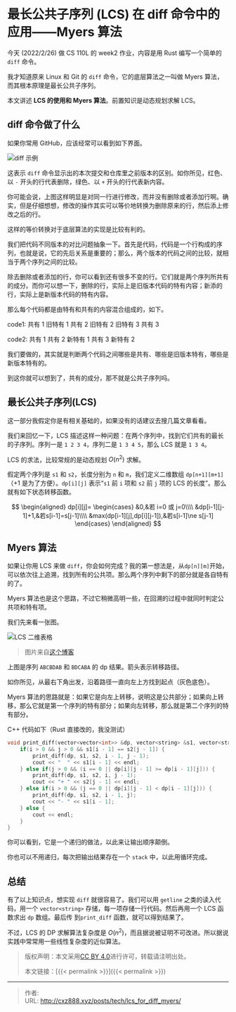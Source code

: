 # 最长公共子序列 (LCS) 在 diff 命令中的应用——Myers 算法


今天 (2022/2/26) 做 CS 110L 的 week2 作业，内容是用 Rust 编写一个简单的 `diff` 命令。

<!--more-->

我才知道原来 Linux 和 Git 的 `diff` 命令，它的底层算法之一叫做 Myers 算法，而其根本原理是最长公共子序列。

本文讲述 **LCS 的使用和 Myers 算法**。前置知识是动态规划求解 LCS。

<!--more-->

## diff 命令做了什么

如果你常用 GitHub，应该经常可以看到如下界面。

![diff 示例](/images/what_diff_does.png)

这表示 `diff` 命令显示出的本次提交和仓库里之前版本的区别。如你所见，红色、以 `-` 开头的行代表删除，绿色、以 `+` 开头的行代表新内容。

你可能会说，上图这样明显是对同一行进行修改，而并没有删除或者添加行啊。确实，但是仔细想想，修改的操作其实可以等价地转换为删除原来的行，然后添上修改之后的行。

这样的等价转换对于底层算法的实现是比较有利的。

我们把代码不同版本的对比问题抽象一下。首先是代码，代码是一个行构成的序列，也就是说，它的先后关系是重要的；那么，两个版本的代码之间的比较，就相当于两个序列之间的比较。

除去删除或者添加的行，你可以看到还有很多不变的行。它们就是两个序列所共有的成分。而你可以想一下，删除的行，实际上是旧版本代码的特有内容；新添的行，实际上是新版本代码的特有内容。

那么每个代码都是由特有和共有的内容混合组成的，如下。

code1: 共有 1 旧特有 1 共有 2 旧特有 2 旧特有 3 共有 3

code2: 共有 1 共有 2 新特有 1 共有 3 新特有 2

我们要做的，其实就是判断两个代码之间哪些是共有、哪些是旧版本特有，哪些是新版本特有的。

到这你就可以想到了，共有的成分，那不就是公共子序列吗。

## 最长公共子序列(LCS)

这一部分我假定你是有相关基础的，如果没有的话建议去搜几篇文章看看。

我们来回忆一下，LCS 描述这样一种问题：在两个序列中，找到它们共有的最长的子序列。序列一是 `1 2 3 4`，序列二是 `1 3 4 5`，那么 LCS 就是 `1 3 4`。

LCS 的求法，比较常规的是动态规划 $O(n^2)$ 求解。

假定两个序列是 `s1` 和 `s2`，长度分别为 `n` 和 `m`，我们定义二维数组 `dp[n+1][m+1]`（+1 是为了方便）。`dp[i][j]` 表示“`s1` 前 `i` 项和 `s2` 前 `j` 项的 LCS 的长度”。那么就有如下状态转移函数。

$$
\begin{aligned}
dp[i][j]=
\begin{cases}
&0,&若 i=0 或 j=0\\\\
&dp[i-1][j-1]+1,&若s[i-1]=s[j-1]\\\\
&max(dp[i-1][j],dp[i][j-1]),&若s[i-1]\ne s[j-1]
\end{cases}
\end{aligned}
$$

## Myers 算法

如果让你用 LCS 来做 `diff`，你会如何完成？我的第一想法是，从`dp[n][m]`开始，可以依次往上追溯，找到所有的公共项。那么两个序列中剩下的部分就是各自特有的了。

Myers 算法也是这个思路，不过它稍微高明一些，在回溯的过程中就同时判定公共项和特有项。

我们先来看一张图。

![LCS 二维表格](/images/LCS_grid.png)

> 图片来自[这个博客](https://www.cnblogs.com/zqybegin/p/13734107.html)

上图是序列 `ABCBDAB` 和 `BDCABA` 的 dp 结果。箭头表示转移路径。

如你所见，从最右下角出发，沿着路径一直向左上方找到起点（灰色底色）。

Myers 算法的思路就是：如果它是向左上转移，说明这是公共部分；如果向上转移，那么它就是第一个序列的特有部分；如果向左转移，那么就是第二个序列的特有部分。

C++ 代码如下（Rust 直接改的，我没测试）

```cpp
void print_diff(vector<vector<int>> &dp, vector<string> &s1, vector<string> &s2, int i, int j) {
    if(i > 0 && j > 0 && s1[i - 1] == s2[j - 1]) {
        print_diff(dp, s1, s2, i - 1, j - 1);
        cout << "  " << s1[i - 1] << endl;
    } else if(j > 0 && (i == 0 || dp[i][j - 1] >= dp[i - 1][j])) {
        print_diff(dp, s1, s2, i, j - 1);
        cout << "+ " << s2[j - 1] << endl;
    } else if(i > 0 && (j == 0 || dp[i][j - 1] < dp[i - 1][j])) {
        print_diff(dp, s1, s2, i - 1, j);
        cout << "- " << s1[i - 1];
    } else {
        cout << endl;
    }
}
```

你可以看到，它是一个递归的做法，以此来让输出顺序颠倒。

你也可以不用递归，每次把输出结果存在一个 `stack` 中，以此用循环完成。

## 总结

有了以上知识点，想实现 `diff` 就很容易了。我们可以用 `getline` 之类的读入代码，用一个 `vector<string>` 存储，每一项存储一行代码。然后再用一个 LCS 函数求出 `dp` 数组。最后传 到`print_diff` 函数，就可以得到结果了。

不过，LCS 的 DP 求解算法复杂度是 $O(n^2)$，而且据说被证明不可改进。所以据说实践中常常用一些线性复杂度的近似算法。

> 版权声明：本文采用<a rel="license" href="http://creativecommons.org/licenses/by/4.0/">CC BY 4.0</a>进行许可，转载请注明出处。
>
> 本文链接：[{{< permalink >}}]({{< permalink >}})


---

> 作者: <no value>  
> URL: http://cxz888.xyz/posts/tech/lcs_for_diff_myers/  

